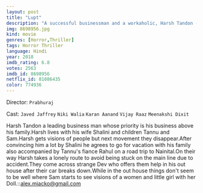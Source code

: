 ```yaml
---
layout: post
title: "Lupt"
description: "A successful businessman and a workaholic, Harsh Tandon (Javed Jaaferi) is an insomniac, resulting from which he often sees strange faces. Advised by his friend cum psychiatrist, he agrees to go on a family vacation, which already his family was insisting on. He sets out on a holiday with his wife Shalini (Niki Walia), daughter Tanu (Meenakshi Dikshit), her photographer boyfriend Rahul (Karan Aanand), a.."
img: 8698956.jpg
kind: movie
genres: [Horror,Thriller]
tags: Horror Thriller 
language: Hindi
year: 2018
imdb_rating: 6.8
votes: 2563
imdb_id: 8698956
netflix_id: 81086435
color: 774936
---
```

Director: `Prabhuraj`  

Cast: `Javed Jaffrey` `Niki Walia` `Karan Aanand` `Vijay Raaz` `Meenakshi Dixit` 

Harsh Tandon a leading business man whose priority is his business above his family.Harsh lives with his wife Shalini and children Tannu and Sam.Harsh gets visions of people but next movement they disappear.After convincing him a lot by Shalini he agrees to go for vacation with his family also accompanied by Tannu's fiance Rahul on a road trip to Nainital.On their way Harsh takes a lonely route to avoid being stuck on the main line due to accident.They come across strange Dev who offers them help in his out house after their car breaks down.While in the out house things don't seem to be well where Sam starts to see visions of a women and little girl with her Doll.::alex.mjacko@gmail.com
